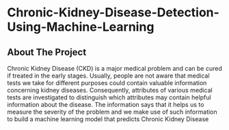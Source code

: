 # Chronic-Kidney-Disease-Detection-Using-Machine-Learning

<!-- ABOUT THE PROJECT -->
## About The Project
Chronic Kidney Disease (CKD) is a major medical problem and can be cured if treated in the early stages. Usually, people are not aware that medical tests we take for different purposes could contain valuable information concerning kidney diseases. Consequently, attributes of various medical tests are investigated to distinguish which attributes may contain helpful information about the disease. The information says that it helps us to measure the severity of the problem and we make use of such information to build a machine learning model that predicts Chronic Kidney Disease 















































